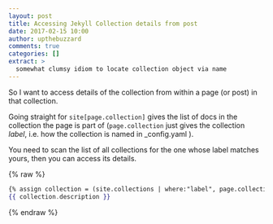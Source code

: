 ```yaml
---
layout: post
title: Accessing Jekyll Collection details from post
date: 2017-02-15 10:00
author: upthebuzzard
comments: true
categories: []
extract: >
  somewhat clumsy idiom to locate collection object via name
---
```

So I want to access details of the collection from within a page (or post) in that collection.

Going straight for ```site[page.collection]``` gives the list of docs in the collection the page is part of (```page.collection``` just gives the collection _label_, i.e. how the collection is named in \_config.yaml ).

You need to scan the list of all collections for the one whose label matches yours, then you can access its details.

{% raw %}
```handlebars
{% assign collection = (site.collections | where:"label", page.collection | first %}
{{ collection.description }}
```
{% endraw %}
